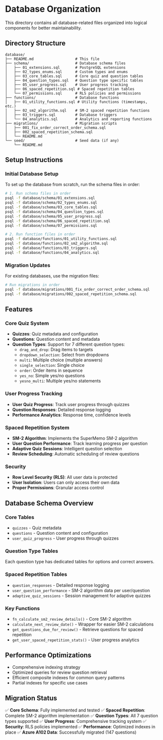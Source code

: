 # Database Organization

This directory contains all database-related files organized into logical components for better maintainability.

## Directory Structure

```
database/
├── README.md                   # This file
├── schema/                     # Database schema files
│   ├── 01_extensions.sql       # PostgreSQL extensions
│   ├── 02_types_enums.sql      # Custom types and enums
│   ├── 03_core_tables.sql      # Core quiz and question tables
│   ├── 04_question_types.sql   # Question type specific tables
│   ├── 05_user_progress.sql    # User progress tracking
│   ├── 06_spaced_repetition.sql # Spaced repetition tables
│   └── 07_permissions.sql      # RLS policies and permissions
├── functions/                  # Database functions
│   ├── 01_utility_functions.sql # Utility functions (timestamps, etc.)
│   ├── 02_sm2_algorithm.sql    # SM-2 spaced repetition functions
│   ├── 03_triggers.sql         # Database triggers
│   └── 04_analytics.sql        # Analytics and reporting functions
├── migrations/                 # Migration scripts
│   ├── 001_fix_order_correct_order_schema.sql
│   ├── 002_spaced_repetition_schema.sql
│   └── README.md
└── seed/                       # Seed data (if any)
    └── README.md
```

## Setup Instructions

### Initial Database Setup
To set up the database from scratch, run the schema files in order:

```bash
# 1. Run schema files in order
psql -f database/schema/01_extensions.sql
psql -f database/schema/02_types_enums.sql
psql -f database/schema/03_core_tables.sql
psql -f database/schema/04_question_types.sql
psql -f database/schema/05_user_progress.sql
psql -f database/schema/06_spaced_repetition.sql
psql -f database/schema/07_permissions.sql

# 2. Run function files in order
psql -f database/functions/01_utility_functions.sql
psql -f database/functions/02_sm2_algorithm.sql
psql -f database/functions/03_triggers.sql
psql -f database/functions/04_analytics.sql
```

### Migration Updates
For existing databases, use the migration files:

```bash
# Run migrations in order
psql -f database/migrations/001_fix_order_correct_order_schema.sql
psql -f database/migrations/002_spaced_repetition_schema.sql
```

## Features

### Core Quiz System
- **Quizzes**: Quiz metadata and configuration
- **Questions**: Question content and metadata
- **Question Types**: Support for 7 different question types:
  - `drag_and_drop`: Drag items to targets
  - `dropdown_selection`: Select from dropdowns
  - `multi`: Multiple choice (multiple answers)
  - `single_selection`: Single choice
  - `order`: Order items in sequence
  - `yes_no`: Simple yes/no questions
  - `yesno_multi`: Multiple yes/no statements

### User Progress Tracking
- **User Quiz Progress**: Track user progress through quizzes
- **Question Responses**: Detailed response logging
- **Performance Analytics**: Response time, confidence levels

### Spaced Repetition System
- **SM-2 Algorithm**: Implements the SuperMemo SM-2 algorithm
- **User Question Performance**: Track learning progress per question
- **Adaptive Quiz Sessions**: Intelligent question selection
- **Review Scheduling**: Automatic scheduling of review questions

### Security
- **Row Level Security (RLS)**: All user data is protected
- **User Isolation**: Users can only access their own data
- **Proper Permissions**: Granular access control

## Database Schema Overview

### Core Tables
- `quizzes` - Quiz metadata
- `questions` - Question content and configuration
- `user_quiz_progress` - User progress through quizzes

### Question Type Tables
Each question type has dedicated tables for options and correct answers.

### Spaced Repetition Tables
- `question_responses` - Detailed response logging
- `user_question_performance` - SM-2 algorithm data per user/question
- `adaptive_quiz_sessions` - Session management for adaptive quizzes

### Key Functions
- `fn_calculate_sm2_review_details()` - Core SM-2 algorithm
- `calculate_next_review_date()` - Wrapper for easier SM-2 calculations
- `get_questions_due_for_review()` - Retrieve questions for spaced repetition
- `get_user_spaced_repetition_stats()` - User progress analytics

## Performance Optimizations

- Comprehensive indexing strategy
- Optimized queries for review question retrieval
- Efficient composite indexes for common query patterns
- Partial indexes for specific use cases

## Migration Status

✅ **Core Schema**: Fully implemented and tested
✅ **Spaced Repetition**: Complete SM-2 algorithm implementation
✅ **Question Types**: All 7 question types supported
✅ **User Progress**: Comprehensive tracking system
✅ **Security**: RLS policies implemented
✅ **Performance**: Optimized indexes in place
✅ **Azure A102 Data**: Successfully migrated (147 questions)
